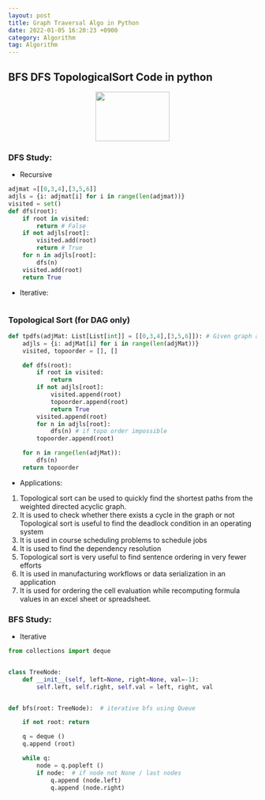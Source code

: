 ```yaml
---
layout: post 
title: Graph Traversal Algo in Python 
date: 2022-01-05 16:20:23 +0900 
category: Algorithm
tag: Algorithm
---
```


## BFS DFS TopologicalSort Code in python
 

<p align="center">
  <img width="150" height="100" src="https://github.com/ShihabYasin/shihabyasin.github.io/blob/gh-pages/public/img/12.png?raw=true">
</p>
 


### DFS Study:
* Recursive
```python
adjmat =[[0,3,4],[3,5,6]]
adjls = {i: adjmat[i] for i in range(len(adjmat))}
visited = set()
def dfs(root):
    if root in visited:
        return # False
    if not adjls[root]:
        visited.add(root)
        return # True
    for n in adjls[root]:
        dfs(n)
    visited.add(root)
    return True
```

* Iterative:
```python

```

### Topological Sort (for DAG only)  


```python
def tpdfs(adjMat: List[List[int]] = [[0,3,4],[3,5,6]]): # Given graph as adjMat
    adjls = {i: adjMat[i] for i in range(len(adjMat))}
    visited, topoorder = [], []

    def dfs(root):
        if root in visited:
            return 
        if not adjls[root]:
            visited.append(root)
            topoorder.append(root)
            return True
        visited.append(root)
        for n in adjls[root]:
            dfs(n) # if topo order impossible
        topoorder.append(root)

    for n in range(len(adjMat)):
        dfs(n)
    return topoorder
```
 
* Applications: 

1. Topological sort can be used to quickly find the shortest paths from the weighted directed acyclic graph.
2. It is used to check whether there exists a cycle in the graph or not
Topological sort is useful to find the deadlock condition in an operating system
3. It is used in course scheduling problems to schedule jobs
4. It is used to find the dependency resolution 
5. Topological sort is very useful to find sentence ordering in very fewer efforts 
6. It is used in manufacturing workflows or data serialization in an application 
7. It is used for ordering the cell evaluation while recomputing formula values in an excel sheet or spreadsheet. 
   

### BFS Study:

* Iterative
 
```python
from collections import deque


class TreeNode:
    def __init__(self, left=None, right=None, val=-1):
        self.left, self.right, self.val = left, right, val


def bfs(root: TreeNode):  # iterative bfs using Queue

    if not root: return

    q = deque ()
    q.append (root)

    while q:
        node = q.popleft ()
        if node:  # if node not None / last nodes
            q.append (node.left)
            q.append (node.right)
```

